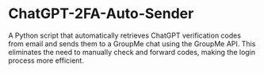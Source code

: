 # ChatGPT-2FA-Auto-Sender
A Python script that automatically retrieves ChatGPT verification codes from email and sends them to a GroupMe chat using the GroupMe API. This eliminates the need to manually check and forward codes, making the login process more efficient.
